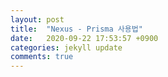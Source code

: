 ```yaml
---
layout: post
title:  "Nexus - Prisma 사용법"
date:   2020-09-22 17:53:57 +0900
categories: jekyll update
comments: true
---
```


